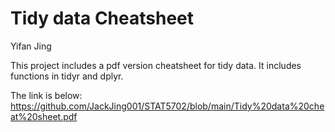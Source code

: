 # Tidy data Cheatsheet

Yifan Jing

This project includes a pdf version cheatsheet for tidy data. It includes functions in tidyr and dplyr.

The link is below:
https://github.com/JackJing001/STAT5702/blob/main/Tidy%20data%20cheat%20sheet.pdf
